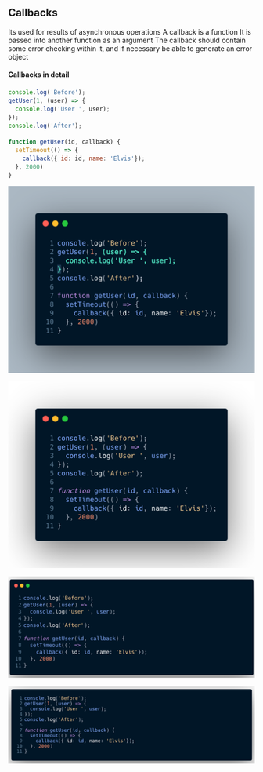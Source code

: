 ## Callbacks

Its used for results of asynchronous operations 
A callback is a function
It is passed into another function as an argument
The callback should contain some error checking within it, and if necessary be able to generate an error object


#### Callbacks in detail

```js
console.log('Before');
getUser(1, (user) => {
  console.log('User ', user);
});
console.log('After');

function getUser(id, callback) {
  setTimeout(() => {
    callback({ id: id, name: 'Elvis'});
  }, 2000)
}
```

![cb-png](cb.png)

![cb-png](carbonSmall.png)

![cb-png](carbonLarge.png)

![cb-png](carbonFinal.png)